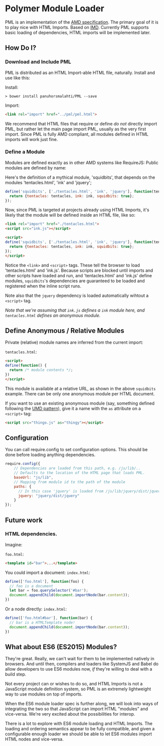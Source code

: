 # Polymer Module Loader

PML is an implementation of the
[AMD specification](https://github.com/amdjs/amdjs-api/blob/master/AMD.md).
The primary goal of it is to play nice with HTML Imports. Based on [IMD](https://github.com/PolymerLabs/IMD).
Currently PML supports basic loading of dependencies, HTML imports will be implemented later.

## How Do I?

### Download and Include PML

PML is distributed as an HTML Import-able HTML file, naturally. Install and use like this:

Install:
```
> bower install panuhorsmalahti/PML --save
```

Import:

```html
<link rel="import" href="../pml/pml.html">
```

We recommend that HTML files that require or define _do_ _not_ directly import
PML, but rather let the main page import PML, usually as the very first import.
Since PML is fully AMD compliant, all modules defined in HTML imports will work just fine.

### Define a Module

Modules are defined exactly as in other AMD systems like RequireJS:
Public modules are defined by name:

Here's the definition of a mythical module, 'squidbits', that depends on the
modules 'tentacles.html', 'ink' and 'jquery';

```javascript
define('squidbits', ['./tentacles.html', 'ink', 'jquery'], function(tentacles, ink, $) {
  return {tentacles: tentacles, ink: ink, squidbits: true};
});
```

Now, since PML is targeted at projects already using HTML Imports, it's likely
that the module will be defined inside an HTML file, like so:

```html
<link rel="import" href="./tentacles.html">
<script src="ink.js"></script>

<script>
define('squidbits', ['./tentacles.html', 'ink', 'jquery'], function(tentacles, ink) {
  return {tentacles: tentacles, ink: ink, squidbits: true};
});
</script>
```

Notice the `<link>` and `<script>` tags. These tell the browser to load
'tentacles.html' and 'ink.js'. Because scripts are blocked until imports and
other scripts have loaded and run, and 'tentacles.html' and 'ink.js' define
modules, `squidbits`'s dependencies are guaranteed to be loaded and registered
when the inline script runs.

Note also that the `jquery` dependency is loaded automatically wihtout a `<script>` tag.

_Note that we're assuming that `ink.js` defines a `ink` module here, and
`tentacles.html` defines an anonymous module._

## Define Anonymous / Relative Modules

Private (relative) module names are inferred from the current import:

`tentacles.html`:
```html
<script>
define(function() {
  return /* module contents */;
})
</script>
```

This module is available at a relative URL, as shown in the above `squidbits`
example. There can be only one anonymous module per HTML document.

If you want to use an existing anonymous module (say, something defined
following the [UMD pattern](https://github.com/umdjs/umd)), give it a name with
the `as` attribute on a `<script>` tag:

```html
<script src="thingo.js" as="thingy"></script>
```

## Configuration

You can call require.config to set configuration options. This should be done
before loading anything dependencies.

```javascript
require.config({
    // Dependencies are loaded from this path, e.g. /js/lib/..
    // Defaults to the location of the HTML page that loads PML.
    baseUrl: "js/lib",
    // Mapping from module id to the path of the module
    paths: {
      // In this case 'jquery' is loaded from /js/lib/jquery/dist/jquery.js
      jquery: "jquery/dist/jquery"
    }
});
```

## Future work

### HTML dependencies.

Imagine:

 `foo.html`:
 ```html
 <template id="bar">...</template>
 ```

You could import a document:
 `index.html`:
 ```javascript
 define(['foo.html'], function(foo) {
   // foo is a document
   let bar = foo.querySelector('#bar');
   document.appendChild(document.importNode(bar.content));
 })
 ```

Or a node directly:
 `index.html`:
 ```javascript
 define(['foo.html#bar'], function(bar) {
   // bar is a HTMLTemplate node!
   document.appendChild(document.importNode(bar.content));
 })
 ```

## What about ES6 (ES2015) Modules?

They're great. Really, we can't wait for them to be implemented natively in
browsers. And until then, compilers and loaders like SystemJS and Babel do
allow developers to use ES6 modules now, _if_ they're willing to deal with a
build step.

Not every project can or wishes to do so, and HTML Imports is not a JavaScript
module definition system, so PML is an extremely lightweight way to use modules
on top of imports.

When the ES6 module loader spec is further along, we will look into ways of
integrating the two so that JavaScript can import HTML "modules" and vice-versa.
We're very excited about the possibilities for interop.

There is a lot to explore with ES6 module loading and HTML Imports. The loading
and ordering semantics appear to be fully compatible, and given a configurable
enough loader we should be able to let ES6 modules import HTML nodes and
vice-versa.
